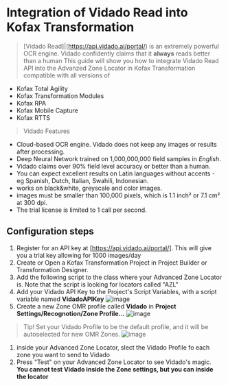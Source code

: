 # Integration of Vidado Read into Kofax Transformation
> [Vidado Read]|(https://api.vidado.ai/portal/) is an extremely powerful OCR engine. Vidado confidently claims that it **always** reads better than a human
> This guide will show you how to integrate Vidado Read API into the Advanzed Zone Locator in Kofax Transformation
> compatible with all versions of
* Kofax Total Agility
* Kofax Transformation Modules
* Kofax RPA
* Kofax Mobile Capture
* Kofax RTTS

> Vidado Features
* Cloud-based OCR engine. Vidado does not keep any images or results after processing.
* Deep Neural Network trained on 1,000,000,000 field samples in *English*.
* Vidado claims over 90% field level accuracy or better than a human.
 * You can expect excellent results on Latin languages without accents - eg Spanish, Dutch, Italian, Swahili, Indonesian.
* works on black&white, greyscale and color images.
* images must be smaller than 100,000 pixels, which is 1.1 inch² or 7.1 cm² at 300 dpi.
* The trial license is limited to 1 call per second.

## Configuration steps
1. Register for an API key at [https://api.vidado.ai/portal/]. This will give you a trial key allowing for 1000 images/day
1. Create or Open a Kofax Transformation Project in Project Builder or Transformation Designer.
1. Add the following script to the class where your Advanced Zone Locator is. Note that the script is looking for locators called "AZL"
1. Add your Vidado API Key to the Project's Script Variables, with a script variable named **VidadoAPIKey**
![image](https://user-images.githubusercontent.com/47416964/74356916-695cc080-4dbf-11ea-8aa6-f6107b48e121.png)
1. Create a new Zone OMR profile called **Vidado** in **Project Settings/Recognotion/Zone Profile...**
![image](https://user-images.githubusercontent.com/47416964/74357087-a88b1180-4dbf-11ea-96a9-60c026313646.png)
>  Tip! Set your Vidado Profile to be the default profile, and it will be autoselected for new OMR Zones.
![image](https://user-images.githubusercontent.com/47416964/74358438-b6da2d00-4dc1-11ea-9890-81b4dd8f3576.png)
1. inside your Advanced Zone Locator, slect the Vidado Profile fo each zone you want to send to Vidado
1. Press "Test" on your Advanced Zone Locator to see Vidado's magic. **You cannot test Vidado inside the Zone settings, but you can inside the locator**


